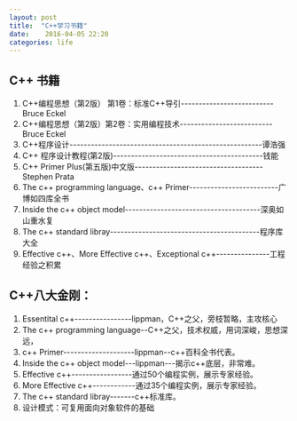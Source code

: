 ```yaml
---
layout: post
title:  "C++学习书籍"
date:    2016-04-05 22:20
categories: life
---
```


## C++ 书籍

1. C++编程思想（第2版） 第1卷：标准C++导引--------------------------Bruce Eckel
2. C++编程思想（第2版）第2卷：实用编程技术--------------------------Bruce Eckel
3. C++程序设计------------------------------------------------------谭浩强
4. C++ 程序设计教程(第2版)------------------------------------------钱能
5. C++ Primer Plus(第五版)中文版------------------------------------Stephen Prata
6. The c++ programming language、c++ Primer-------------------------广博如四库全书
7. Inside the c++ object model--------------------------------------深奥如山重水复
8. The c++ standard libray------------------------------------------程序库大全
9. Effective c++、More Effective c++、Exceptional c++---------------工程经验之积累

## C++八大金刚：
1. Essentital c++----------------lippman，C++之父，旁枝暂略，主攻核心
2. The c++ programming language--C++之父，技术权威，用词深峻，思想深远，
3. c++ Primer--------------------lippman--c++百科全书代表。
4. Inside the c++ object model---lippman---揭示c++底层，非常难。
5. Effective c++-----------------通过50个编程实例，展示专家经验。
6. More Effective c++------------通过35个编程实例，展示专家经验。
7. The c++ standard libray-------c++标准库。
8. 设计模式：可复用面向对象软件的基础